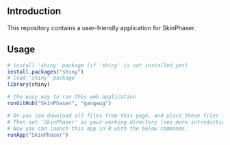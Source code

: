 ## Introduction

This repository contains a user-friendly application for SkinPhaser. 
 
## Usage
```r
# install 'shiny' package (if 'shiny' is not installed yet)
install.packages("shiny")
# load 'shiny' package
library(shiny)

# the easy way to run this web application 
runGitHub("SkinPhaser", "gangwug")

# Or you can download all files from this page, and place these files into an directory named 'SkinPhaser'. 
# Then set 'SkinPhaser' as your working directory (see more introduction about working directory-http://shiny.rstudio.com/tutorial/quiz/). 
# Now you can launch this app in R with the below commands.
runApp("SkinPhaser")

```
